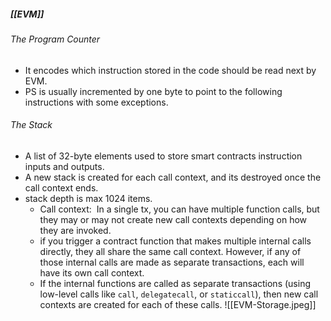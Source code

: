 ##### [[EVM]]

###### The Program Counter
- It encodes which instruction stored in the code should be read next by EVM.
- PS is usually incremented by one byte to point to the following instructions with some exceptions.
###### The Stack
- A list of 32-byte elements used to store smart contracts instruction inputs and outputs.
- A new stack is created for each call context, and its destroyed once the call context ends.
- stack depth is max 1024 items.
	- Call context:  In a single tx, you can have multiple function calls, but they may or may not create new call contexts depending on how they are invoked.
	- if you trigger a contract function that makes multiple internal calls directly, they all share the same call context. However, if any of those internal calls are made as separate transactions, each will have its own call context.
	- If the internal functions are called as separate transactions (using low-level calls like `call`, `delegatecall`, or `staticcall`), then new call contexts are created for each of these calls.
![[EVM-Storage.jpeg]]